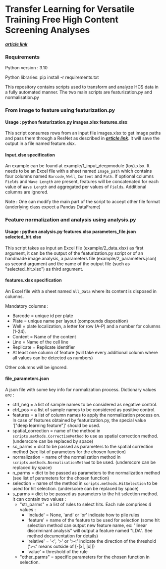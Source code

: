 # Transfer Learning for Versatile Training Free  High Content Screening Analyses

#### *[**article link**](https://doi.org)*

### Requirements 
Python version : 3.10

Python libraries: pip install -r requirements.txt

This repository contains scripts used to transform and analyze HCS data  in a fully automated manner.
The two main scripts are featurization.py and normalisation.py

### From image to feature using featurization.py

#### Usage : python featurization.py images.xlsx features.xlsx

This script consumes rows from an input file images.xlsx to get image paths and pass them through a ResNet as described in *[**article link**](https://doi.org)*.
It will save the output in a file named feature.xlsx.

#### Input.xlsx specification

An example can be found at example/1_input_deepmodule (toy).xlsx. It needs to be an Excel file with a sheet named `Image_path` 
which contains four columns named `Barcode`, `Well`, `Content` and `Path`. If optional columns `Fields` and `Wave Length` are present, 
features will be concatenated for each value of `Wave Length` and aggregated per values of `Fields`.
Additional columns are ignored. 

Note : One can modify the main part of the script to accept other file format (underlying class expect a Pandas DataFrame)

### Feature normalization and analysis using analysis.py

#### Usage : python analysis.py features.xlsx parameters_file.json selected_hit.xlsx

This script takes as input an Excel file (example/2_data.xlsx) as first argument, 
it can be the output of the featurization.py script or of an handmade image analysis, 
a parameters file (example/2_parameters.json)
as second argument and the name of the output file (such as "selected_hit.xlsx") as third argument.

#### features.xlsx specification

An Excel file with a sheet named `All_Data` where its content is disposed in columns.

Mandatory columns :
- Barcode = unique id per plate
- Plate = unique name per layout (compounds disposition)
- Well = plate localization, a letter for row (A-P) and a number for columns (1-24).
- Content = Name of the content
- Line = Name of the cell line
- Replicate = Replicate identifier
- At least one column of feature (will take every additional column where all values can be detected as numbers)

Other columns will be ignored.

#### file_parameters.json

A json file with some key info for normalization process.
Dictionary values are :
- ctrl_neg = a list of sample names to be considered as negative control.
- ctrl_pos = a list of sample names to be considered as positive control.
- features = a list of column names to apply the normalization process on. In case of features obtained by featurization.py, the special value '["deep learning feature"]' should be used.
- spatial_correction = name of the method in ``scripts.methods.CorrectionMethod`` to use as spatial correction method. (underscore can be replaced by space)
- sc_parms = dict to be passed as parameters to the spatial correction method (see list of parameters for the chosen function)
- normalization = name of the normalization method in ``scripts.methods.NormalisationMethod`` to be used. (underscore can be replaced by space)
- n_parms = dict to be passed as parameters to the normalization method (see list of parameters for the chosen function)
- selection = name of the method in ``scripts.methods.HitSelection`` to be used for hit selection. (underscore can be replaced by space)
- s_parms = dict to be passed as parameters to the hit selection method. It can contain two values : 
  - "str_parms" = a list of rules to select hits. Each rule comprises 4 values :
    - 'include' = None, 'and' or 'or' indicate how to pile rules
    - 'feature' = name of the feature to be used for selection (some hit selection method can output new feature name, ex: "linear discriminant analysis" will output a feature named "LDA". See method documentation for details)
    - 'relative' = '<', '>' or '><' indicate the  direction of the threshold ('><' means outside of [-|x|, |x|])
    - 'value' = threshold of the rule
  - "other_parms" = specific parameters for the chosen function in selection.
